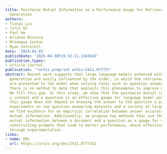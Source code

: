 ```yaml
---
title: Pointwise Mutual Information as a Performance Gauge for Retrieval-Augmented
  Generation
authors:
- Tianyu Liu
- Jirui Qi
- Paul He
- Arianna Bisazza
- Mrinmaya Sachan
- Ryan Cotterell
date: '2024-01-01'
publishDate: '2025-04-30T19:32:11.134364Z'
publication_types:
- article-journal
publication: '*arXiv preprint arXiv:2411.07773*'
abstract: Recent work suggests that large language models enhanced with retrieval-augmented
  generation are easily influenced by the order, in which the retrieved documents
  are presented to the model when solving tasks such as question answering (QA). However,
  there is no method to date that exploits this phenomenon to improve generation.
  We fill this gap. In this study, we show that the pointwise mutual information between
  a context and a question is an effective gauge for language model performance. Importantly,
  this gauge does not depend on knowing the answer to the question a priori. Through
  experiments on two question-answering datasets and a variety of large language models,
  we find evidence for an empirical correlation between answer accuracy and pointwise
  mutual information. Additionally, we propose two methods that use the pointwise
  mutual information between a document and a question as a gauge for selecting and
  constructing prompts that lead to better performance, whose effectiveness we demonstrate
  through experimentation.
links:
- name: URL
  url: https://arxiv.org/abs/2411.07773v2
---
```

